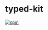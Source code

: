 # typed-kit

[![npm](https://img.shields.io/npm/v/typed-kit.svg)](https://www.npmjs.com/package/typed-kit)
